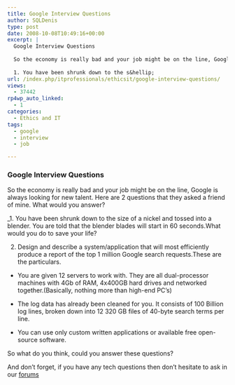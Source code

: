 ```yaml
---
title: Google Interview Questions
author: SQLDenis
type: post
date: 2008-10-08T10:49:16+00:00
excerpt: |
  Google Interview Questions
  
  So the economy is really bad and your job might be on the line, Google is always looking for new talent. Here are 2 questions that they asked a friend of mine. What would you answer?
  
  1. You have been shrunk down to the s&hellip;
url: /index.php/itprofessionals/ethicsit/google-interview-questions/
views:
  - 37442
rp4wp_auto_linked:
  - 1
categories:
  - Ethics and IT
tags:
  - google
  - interview
  - job

---
```

### Google Interview Questions

So the economy is really bad and your job might be on the line, Google is always looking for new talent. Here are 2 questions that they asked a friend of mine. What would you answer?

_1. You have been shrunk down to the size of a nickel and tossed into a blender. You are told that the blender blades will start in 60 seconds.What would you do to save your life?</p> 

2. Design and describe a system/application that will most efficiently produce a report of the top 1 million Google search requests.These are the particulars.

* You are given 12 servers to work with. They are all dual-processor machines with 4Gb of RAM, 4x400GB hard drives and networked together.(Basically, nothing more than high-end PC&#8217;s)

* The log data has already been cleaned for you. It consists of 100 Billion log lines, broken down into 12 320 GB files of 40-byte search terms per line.

* You can use only custom written applications or available free open-source software.</em>

So what do you think, could you answer these questions?

And don&#8217;t forget, if you have any tech questions then don&#8217;t hesitate to ask in our [forums][1]

 [1]: http://forum.ltd.local/